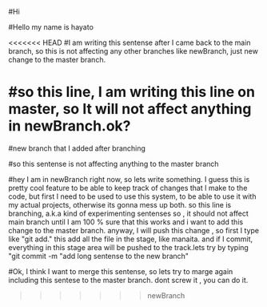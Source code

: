 #Hi

#Hello my name is hayato

<<<<<<< HEAD
#I am writing this sentense after I came back to the main branch, so this is not affecting any other branches like newBranch, just new change to the master branch.

#so this line, I am writing this line on master, so It will not affect anything in newBranch.ok?
=======
#new branch that I added after branching

#so this sentense is not affecting anything to the master branch




#hey I am in newBranch right now, so lets write something.
I guess this is pretty cool feature to be able to keep track of changes that I make to the code, but first I need to be used to use this system, to be able to use it with my actual projects, otherwise its gonna mess up both.
so this line is branching, a.k.a kind of experimenting sentenses so , it should not affect main branch until I am 100 % sure that this works and i want to add this change to the master branch. anyway, I will push this change , so first I type like "git add." this add all the file in the stage, like manaita. and if I commit, everything in this stage area will be pushed to the track.lets try by typing "git commit -m "add long sentense to the new branch"

#Ok, I think I want to merge this sentense, so lets try to marge again including this sentese to the master branch. dont screw it , you can do it.
>>>>>>> newBranch
